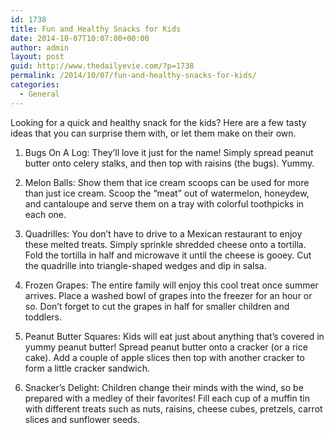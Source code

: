 ```yaml
---
id: 1738
title: Fun and Healthy Snacks for Kids
date: 2014-10-07T10:07:00+00:00
author: admin
layout: post
guid: http://www.thedailyevie.com/?p=1738
permalink: /2014/10/07/fun-and-healthy-snacks-for-kids/
categories:
  - General
---
```

Looking for a quick and healthy snack for the kids? Here are a few tasty ideas that you can surprise them with, or let them make on their own.

1. Bugs On A Log: They&#8217;ll love it just for the name! Simply spread peanut butter onto celery stalks, and then top with raisins (the bugs). Yummy.

2. Melon Balls: Show them that ice cream scoops can be used for more than just ice cream. Scoop the &#8220;meat&#8221; out of watermelon, honeydew, and cantaloupe and serve them on a tray with colorful toothpicks in each one.

3. Quadrilles: You don&#8217;t have to drive to a Mexican restaurant to enjoy these melted treats. Simply sprinkle shredded cheese onto a tortilla. Fold the tortilla in half and microwave it until the cheese is gooey. Cut the quadrille into triangle-shaped wedges and dip in salsa.

4. Frozen Grapes: The entire family will enjoy this cool treat once summer arrives. Place a washed bowl of grapes into the freezer for an hour or so. Don&#8217;t forget to cut the grapes in half for smaller children and toddlers.

5. Peanut Butter Squares: Kids will eat just about anything that&#8217;s covered in yummy peanut butter! Spread peanut butter onto a cracker (or a rice cake). Add a couple of apple slices then top with another cracker to form a little cracker sandwich.

6. Snacker&#8217;s Delight: Children change their minds with the wind, so be prepared with a medley of their favorites! Fill each cup of a muffin tin with different treats such as nuts, raisins, cheese cubes, pretzels, carrot slices and sunflower seeds.